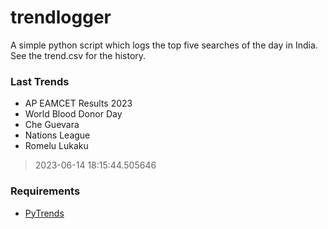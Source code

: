 # trendlogger
A simple python script which logs the top five searches of the day in India.<br>See the trend.csv for the history.<br>

<!-- Last Trends -->
### Last Trends
* AP EAMCET Results 2023
* World Blood Donor Day
* Che Guevara
* Nations League
* Romelu Lukaku
> 2023-06-14 18:15:44.505646

<!-- Requirements -->
### Requirements
* [PyTrends](https://github.com/dreyco676/pytrends)
